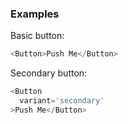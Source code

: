 ### Examples

Basic button:

```js
<Button>Push Me</Button>
```

Secondary button:

```js
<Button
  variant='secondary'
>Push Me</Button>
```
